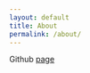```yaml
---
layout: default
title: About
permalink: /about/
---
```


Github [page](https://github.com/ogladr-kjarr)